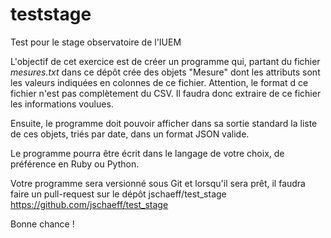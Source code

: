 # teststage
Test pour le stage observatoire de l'IUEM

L'objectif de cet exercice est de créer un programme qui, partant du fichier *mesures.txt* dans ce dépôt crée des objets "Mesure" dont les attributs sont les valeurs indiquées en colonnes de ce fichier. Attention, le format d ce fichier n'est pas complètement du CSV. Il faudra donc extraire de ce fichier les informations voulues.

Ensuite, le programme doit pouvoir afficher dans sa sortie standard la liste de ces objets, triés par date, dans un format JSON valide.

Le programme pourra être écrit dans le langage de votre choix, de préférence en Ruby ou Python.

Votre programme sera versionné sous Git et lorsqu'il sera prêt, il faudra faire un pull-request sur le dépôt jschaeff/test_stage https://github.com/jschaeff/test_stage

Bonne chance !

